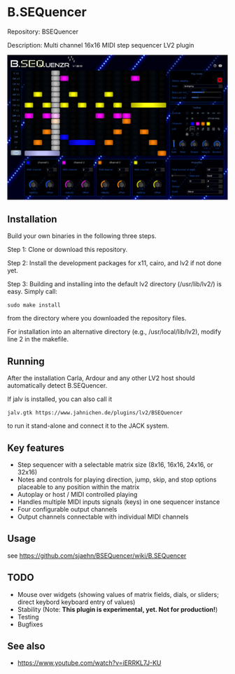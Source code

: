 # B.SEQuencer
Repository: BSEQuencer

Description: Multi channel 16x16 MIDI step sequencer LV2 plugin

![screenshot](https://github.com/sjaehn/BSEQuencer/blob/master/docs/screenshot.png "Screenshot from B.SEQuencer")


Installation
------------
Build your own binaries in the following three steps.

Step 1: Clone or download this repository.

Step 2: Install the development packages for x11, cairo, and lv2 if not done yet.

Step 3: Building and installing into the default lv2 directory (/usr/lib/lv2/) is easy. Simply call:
```
sudo make install
```
from the directory where you downloaded the repository files.

For installation into an alternative directory (e.g., /usr/local/lib/lv2), modify line 2 in the makefile.


Running
-------
After the installation Carla, Ardour and any other LV2 host should automatically detect B.SEQuencer.

If jalv is installed, you can also call it
```
jalv.gtk https://www.jahnichen.de/plugins/lv2/BSEQuencer
```
to run it stand-alone and connect it to the JACK system.


Key features
------------
* Step sequencer with a selectable matrix size (8x16, 16x16, 24x16, or 32x16)
* Notes and controls for playing direction, jump, skip, and stop options placeable to any position within the matrix
* Autoplay or host / MIDI controlled playing
* Handles multiple MIDI inputs signals (keys) in one sequencer instance
* Four configurable output channels
* Output channels connectable with individual MIDI channels


Usage
-----
see https://github.com/sjaehn/BSEQuencer/wiki/B.SEQuencer


TODO
----
* Mouse over widgets (showing values of matrix fields, dials, or sliders; direct keybord keyboard entry of values)
* Stability (Note: **This plugin is experimental, yet. Not for production!**)
* Testing
* Bugfixes


See also
--------
* https://www.youtube.com/watch?v=iERRKL7J-KU




